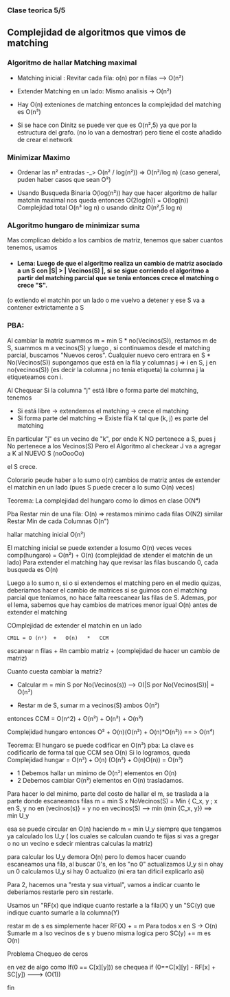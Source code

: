 ### Clase teorica 5/5
## Complejidad de algoritmos que vimos de matching


### Algoritmo de hallar Matching maximal

- Matching inicial : Revitar cada fila: o(n) por n filas --> O(n²)

- Extender Matching en un lado: Mismo analisis -> O(n²)

- Hay O(n) exteniones de matching entonces la complejidad del matching es O(n³)

- Si se hace con Dinitz se puede ver que es O(n²,5) ya que por la estructura del grafo. (no lo van a demostrar) pero tiene el coste añadido de crear el network


### Minimizar Maximo

- Ordenar las n² entradas -_> O(n² / log(n²)) =>  O(n²/log n)  (caso general, puden haber casos que sean O²)

- Usando Busqueda Binaria O(log(n²)) hay que hacer algoritmo de hallar matchin maximal nos queda entonces O(2log(n)) = O(log(n)) Complejidad total O(n³ log n) o usando dinitz O(n²,5 log n)


### ALgoritmo hungaro de minimizar suma
Mas complicao debido a los cambios de matriz, tenemos que saber cuantos tenemos, 
usamos
- #### Lema: Luego de que el algoritmo  realiza un cambio de matriz asociado a un S con |S| > | Vecinos(S) |, si se sigue corriendo el algoritmo a partir del matching parcial que se tenia entonces crece el matching o crece "S".
(o extiendo el matchin por un lado o me vuelvo a detener y ese S va a contener extrictamente a S

### PBA: 
Al cambiar la matriz suammos m = min S * no(Vecinos(S)), restamos m de S, suammos m a vecinos(S) y luego , si continuamos desde el matching parcial, buscamos "Nuevos ceros".
Cualquier nuevo cero entrara en S * No(Vecinos(S)) supongamos que está en la fila y columnas  j => i en S, j en no(vecinos(S)) (es decir la columna j no tenía etiqueta) la columna j la etiqueteamos con i.

Al Chequear Si la columna "j" está libre o forma parte del matching, tenemos
- Si está  libre -> extendemos el matching -> crece el matching
- Si forma parte del matching -> Existe fila K tal que (k, j) es parte del matching

En particular "j" es un vecino de "k", por ende K NO pertenece a S, pues j No pertenece a los Vecinos(S)
Pero el Algoritmo al checkear J va a agregar a K al NUEVO S (noOooOo)

el S crece.


Colorario peude haber a lo sumo o(n) cambios de matriz antes de extender el matchin en un lado (pues S puede crecer a lo sumo O(n) veces)


Teorema: La complejidad del hungaro como lo dimos en clase O(N⁴)

Pba Restar min de una fila: O(n) => restamos minimo cada filas O(N2) 
similar Restar Min de cada Columnas O(n")

hallar matching inicial O(n²)

El matching inicial se puede extender a losumo O(n) veces  veces comp(hungaro) = O(n²) + O(n)
(complejidad de xtender el matchin de un lado)
Para extender el matching hay que revisar las filas buscando 0, cada busqueda es O(n)

Luego a lo sumo n, si o si extendemos el matching pero en el medio quizas, deberiamos hacer el cambio de matrices si se guimos con el matching parcial que teniamos, no hace falta reescanear  las filas de S.
Ademas, por el lema, sabemos que hay cambios de matrices menor igual O(n) antes de extender el matching

COmplejidad de extender el matchin en un lado

    CM1L = O (n²)  +   O(n)   *   CCM
escanear n filas    +   #n cambio matriz   +  (complejidad de hacer un cambio de matriz)


Cuanto cuesta cambiar la matriz?

- Calcular m = min S por No(Vecinos(s))  --> O(|S por No(Vecinos(S))| = O(n²)

- Restar m de S, sumar m a vecinos(S) ambos O(n²)

entonces CCM = O(n^2) + O(n²) + O(n²) + O(n²)

Complejidad hungaro entonces
O² + O(n)(O(n²) + O(n)*O(n²))
== > O(n⁴)


Teorema: El hungaro se puede codificar en O(n³)
pba: La clave es codificarlo de forma tal que CCM sea O(n)
Si lo logramos, queda 
Complejidad hungar = O(n²) + O(n) (O(n²) + O(n)O(n)) = O(n³)

- 1 Debemos hallar un minimo de O(n²) elementos en O(n)
- 2 Debemos cambiar O(n²) elementos en O(n) trasladamos.

Para hacer lo del minimo, parte del costo de hallar el m, se traslada a la parte donde escaneamos filas
    m = min S x NoVecinos(S)
    = Min { C_x, y ; x en S, y no en (vecinos(s)}
    = y no en vecinos(S) --> min (min {C_x, y}) ==> min U_y 

esa se puede circular en O(n) haciendo m = min U_y siempre que tengamos ya calculado los U_y ( los cuales se calculan cuando te fijas si vas a gregar o no un vecino e sdecir mientras calculas la matriz)


para calcular los U_y demora O(n) pero lo demos hacer cuando escaneamos una fila, al buscar 0's, en los "no 0" actualizamos U_y
si n ohay un 0 calculamos U_y si hay 0 actualizo (ni era tan dificil explicarlo asi)


Para 2, hacemos una "resta y sua virtual", vamos a indicar cuanto le deberiamos restarle pero sin restarle.

Usamos un "RF(x) que indique cuanto restarle a la fila(X) y un "SC(y) que indique cuanto sumarle a la columna(Y)

restar m de s es simplemente hacer RF(X) + = m Para todos x en S -> O(n)
Sumarle m a lso vecinos de s y bueno misma logica pero SC(y) += m es O(n)

Problema Chequeo de ceros


en vez de algo como If(0 == C[x][y])) se chequea if (0==C[x][y] - RF[x] + SC[y]) ---> (O(1))

fin